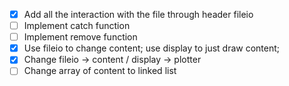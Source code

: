 - [x] Add all the interaction with the file through header fileio
- [ ] Implement catch function
- [ ] Implement remove function
- [x] Use fileio to change content; use display to just draw content; 
- [x] Change fileio -> content / display -> plotter
- [ ] Change array of content to linked list
